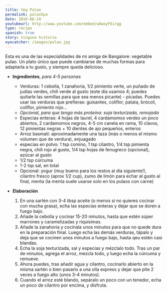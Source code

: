 ```yaml
---
title: Veg Pulao
permalink: pulaoSpa
date: 2016-06-24
youtubeurl: http://www.youtube.com/embed/wOwoyF6irgg
type: recipe
spanish: true
story: ninguna historia
eyecatcher: /images/pulao.jpg
---
```




Esta es una de las especialidades de mi amiga de Bangalore: vegetable pulao. Un plato único que puede cambiarse de muchas formas para adaptarla a tu gusto, y siempre queda delicioso. 


* **Ingredientes**, _para 4-5 personas_
  * Verduras: 1 cebolla, 1 zanahoria, 1/2 pimiento verte, un puñado de judías verdes, chili verde al gusto (este día usamos 4; puedes quitarle las semillas para que sea menos picante) - picadas. Puedes usar las verduras que prefieras: guisantes, coliflor, patata, brócoli, coliflor, pimiento rojo...
  * _Opcional, para que tenga más proteína: soja texturizada, remojada_
  * Especias enteras: 4 hojas de laurel, 4 cardamomos verdes un poco abiertos, 2 cardamomos negros, 4-5 cm canela en rama, 10 clavos, 12 pimientas negras + 10 dientes de ajo pequeños, enteros
  * Arroz basmati: aproximadamente una taza (más o menos el mismo volumen que de verdura), enjuagado
  * especias en polvo: 1 tsp comino, 1 tsp cilantro, 1/4 tsp pimienta negra, chili rojo al gusto, 1/4 tsp hojas de fenugreco (opcional), azúcar al gusto
  * 1/2 tsp cúrcuma
  * 1-2 tsp sal, en total
  * Opcional: yogur (muy bueno para los restos al día siguiente!), cilantro fresco (aprox 1/2 cup), zumo de limón para echar al gusto al final, menta (la menta suele usarse solo en los pulaos con carne)

* **Elaboración**
  1. En una sartén con 3-4 tbsp aceite (o menos si no quieres cocinar con mucha grasa), echa las especias enteras y dejar que se doren a fuego bajo.
  2. Añade la cebolla y cocinar 15-20 minutos, hasta que estén súper marrones y caramelizadas y riquísimas.
  3. Añade la zanahoria y cocínala unos minutos para que no quede dura en la preparación final. Luego echa las demás verduras, tápalo y deja que se cocinen unos minutos a fuego bajo, hasta qeu estén casi blandas.
  4. Echa la soja texturizada, sal y especias y mézclalo todo. Tras un par de minutos, agrega el arroz, mezcla todo, y luego echa la cúrcuma y remueve.
  5. Ahora puedes, tras añadir agua y cilantro, cocinarlo abierto en la misma sartén o bien pasarlo a una olla express y dejar que pite 2 veces a fuego alto (unos 3-4 minutos).
  6. Cuando el arroz esté blando, sepáralo un poco con un tenedor, echa un poco de cilantro por encima, y disfruta.
